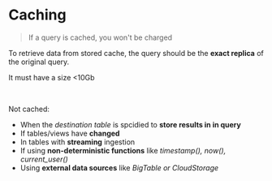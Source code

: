 # Caching

> If a query is cached, you won't be charged

To retrieve data from stored cache, the query should be the **exact replica** of the original query.

It must have a size \<10Gb

<br/>

<span class="red">Not cached</span>:
- When the *destination table* is spcidied to **store results in in query**
- If tables/views have **changed**
- In tables with **streaming** ingestion
- If using **non-deterministic functions** like *timestamp(), now(), current_user()*
- Using **external data sources** like *BigTable or CloudStorage*